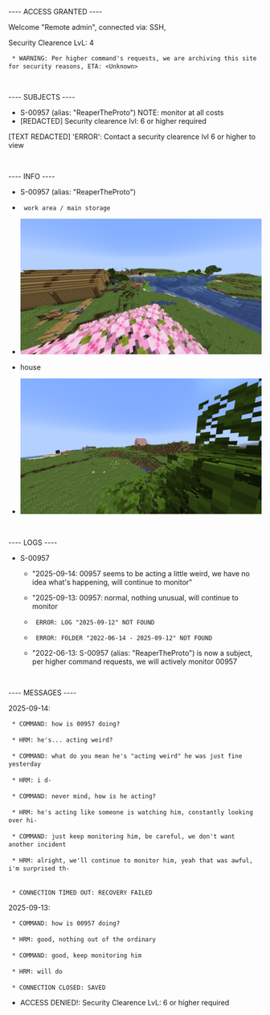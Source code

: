 ---- ACCESS GRANTED ----

Welcome "Remote admin", connected via: SSH,

Security Clearence LvL: 4

     * WARNING: Per higher command's requests, we are archiving this site for security reasons, ETA: <Unknown>


‎ 
‎ 
‎ 
‎ 
‎ 
‎ 
‎ 
‎ 
‎ 
‎ 
‎ 
‎ 















---- SUBJECTS ----
* S-00957 (alias: "ReaperTheProto")
     NOTE: monitor at all costs
* [REDACTED] Security clearence lvl: 6  or higher required

[TEXT REDACTED]
'ERROR': Contact a security clearence lvl 6 or higher to view




‎ 
‎ 
‎ 
‎ 
‎ 
‎ 
‎ 
‎ 
‎ 
‎ 


---- INFO ----
* S-00957 (alias: "ReaperTheProto")
*      work area / main storage
*    ![image_workarea.png](2025-09-14_20.36.45.png)

*    house
*    ![image_house.png](2025-09-14_20.51.00.png)


‎ 
‎ 
‎ 
‎ 
‎ 
‎ 
‎ 
‎ 
‎ 
‎ 
‎ 


---- LOGS ----
* S-00957
  
     * "2025-09-14: 00957 seems to be acting a little weird, we have no idea what's happening, will continue to monitor"

     * "2025-09-13: 00957: normal, nothing unusual, will continue to monitor
 
     *      ERROR: LOG "2025-09-12" NOT FOUND
     *      ERROR: FOLDER "2022-06-14 - 2025-09-12" NOT FOUND

     * "2022-06-13: S-00957 (alias: "ReaperTheProto") is now a subject, per higher command requests, we will actively monitor 00957
 



‎ 
‎ 
‎ 
‎ 
‎ 
‎ 
‎ 
‎ 
‎ 
‎ 


---- MESSAGES ----

2025-09-14: 

     * COMMAND: how is 00957 doing?
     
     * HRM: he's... acting weird?
     
     * COMMAND: what do you mean he's "acting weird" he was just fine yesterday

     * HRM: i d- 
     
     * COMMAND: never mind, how is he acting?
     
     * HRM: he's acting like someone is watching him, constantly looking over hi-
     
     * COMMAND: just keep monitoring him, be careful, we don't want another incident
     
     * HRM: alright, we'll continue to monitor him, yeah that was awful, i'm surprised th-
     

     * CONNECTION TIMED OUT: RECOVERY FAILED


2025-09-13: 

     * COMMAND: how is 00957 doing?
     
     * HRM: good, nothing out of the ordinary
     
     * COMMAND: good, keep monitoring him
     
     * HRM: will do

     * CONNECTION CLOSED: SAVED


* ACCESS DENIED!: Security Clearence LvL: 6 or higher required
















